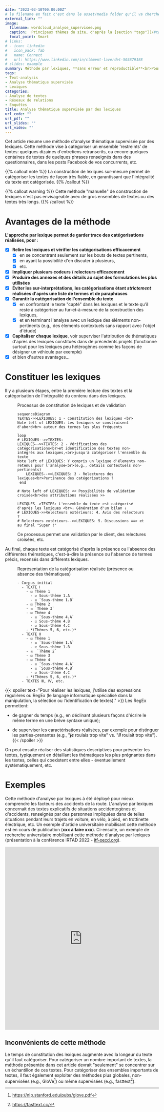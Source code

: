 ```yaml
---
date: "2023-03-10T00:00:00Z"
# le filename en fait c'est dans le asset/media folder qu'il va chercher l'image !
external_link: ""
image:
  filename: wordcloud_analyse_supervisee.png
  caption:  Principaux thèmes du site, d'après la [section "tags"](/#tag_cloud)
  focal_point: Smart
# links:
# - icon: linkedin
#   icon_pack: fab
#   name: Connect
#   url: https://www.linkedin.com/in/clément-laverdet-503879188
# slides: example
summary: Méthode par lexiques, **sans erreur et reproductible**<br>Pour analyser de petits ensembles de texte efficacement
tags:
- Text-analysis
- Analyse thématique supervisée
- Lexiques
categories: 
- Analyse de textes
- Réseaux de relations
- Enquêtes
title: Analyse thématique supervisée par des lexiques
url_code: ""
url_pdf: ""
url_slides: ""
url_video: ""
---
```

<!--Les textes sont généralement constitués de plusieurs thématiques. L'analyse thématique vise notamment à identifier ces thématiques et à caractériser la composition d'un ensemble de textes (présence ou absence des différentes thématiques).-->


Cet article résume une méthode d'analyse thématique supervisée par des lexiques. Cette méthode vise à catégoriser un ensemble 'restreints' de textes: quelques dizaines d'entretiens retranscrits, ou encore quelques centaines de textes de quelques phrases renseignés dans des questionnaires, dans les posts Facebook de vos concurrents, etc.

{{% callout note %}}
La construction de lexiques sur-mesure permet de catégoriser les textes de façon très fiable, en garantissant que l'intégralité du texte est catégorisée. 
{{% /callout %}}

{{% callout warning %}}
Cette méthode "manuelle" de construction de lexiques n'est pas envisageable avec de gros ensembles de textes ou des textes très longs.
{{% /callout %}}


# Avantages de la méthode
**L'approche par lexique permet de garder trace des catégorisations réalisées, pour :**

- [x] **Relire les lexiques et vérifier les catégorisations efficacement** 
    - [x] en se concentrant seulement sur les bouts de textes pertinents,
    - [x] en ayant la possibilité d'en discuter à plusieurs,
    - [x] etc.
- [x] **Impliquer plusieurs codeurs / relecteurs efficacement**
- [x] **Produire des annexes et des détails au sujet des formulations les plus utilisées**
- [x] **Éviter les sur-interprétations, les catégorisations étant *strictement* réalisées d'après une liste de termes et de paraphrases**
- [x] **Garantir la catégorisation de l'ensemble du texte**
    - [x] en confrontant le texte "capté" dans les lexiques et le texte qu'il reste à catégoriser au fur-et-à-mesure de la construction des lexiques,
    - [x] et en terminant l'analyse avec un lexique des éléments non-pertinents (e.g., des élements contextuels sans rapport avec l'objet d'étude)
- [x] **Capitaliser chaque lexique**, voir superviser l'attribution de thématiques d'après des lexiques constitués dans de précédents projets (fonctionne surtout pour les lexiques peu hétérogènes comme les façons de désigner un véhicule par exemple)
- [x] et bien d'autres avantages...

# Constituer les lexiques
Il y a plusieurs étapes, entre la première lecture des textes et la catégorisation de l'intégralité du contenu dans des lexiques.


<figure> <figcaption> Processus de constitution de lexiques et de validation </figcaption>

```mermaid
sequenceDiagram 
TEXTES->>LEXIQUES: 1 - Constitution des lexiques <br>
Note left of LEXIQUES: Les lexiques se construisent d'abord<br> autour des termes les plus fréquents

loop
# LEXIQUES-->>TEXTES: 
LEXIQUES-->>TEXTES: 2 - Vérifications des catégorisations<br>et identification des textes non-intégrés aux lexiques,<br>jusqu'à catégoriser l'ensemble du texte  
Note left of LEXIQUES: Y compris un lexique d'élements non-retenus pour l'analyse<br>(e.g., détails contextuels non-pertinents) 
    LEXIQUES-->>LEXIQUES: 3 - Relectures des lexiques<br>Pertinence des catégorisations ?
 end

# Note left of LEXIQUES: << Possibilités de validation croisée<br>des attributions réalisées >>

LEXIQUES-->TEXTES: L'ensemble du texte est catégorisé d'après les lexiques <br>↓ Génération d'un bilan ↓
# LEXIQUES->>Relecteurs extérieurs: 4. Avis des relecteurs ?
# Relecteurs extérieurs-->>LEXIQUES: 5. Discussions ==> et au final "Super !"
```
<figcaption> Ce processus permet une validation par le client, des relectures croisées, etc. </figcaption>
</figure>

Au final, chaque texte est catégorisé d'après la présence ou l'absence des différentes thématiques, c'est-à-dire la présence ou l'absence de termes précis, recensés dans différents lexiques. 

<figure> <figcaption> Représentation de la catégorisation réalisée (présence ou absence des thématiques) </figcaption>

```markmap
- Corpus initial
  - TEXTE Ⅰ
    - ☑ Thème 1
      - ☑ Sous-thème 1.A
      - ☒ `Sous-thème 1.B`
    - ☑ Thème 2
    - ☒ `Thème 3`
    - ☑ Thème 4
      - ☒ `Sous-thème 4.A`
      - ☑ Sous-thème 4.B
      - ☑ Sous-thème 4.C
    - *(Thèmes 5, 6, etc.)*
  - TEXTE Ⅱ
    - ☑ Thème 1
      - ☒ `Sous-thème 1.A`
      - ☑ Sous-thème 1.B
    - ☒  `Thème 2`
    - ☑ Thème 3
    - ☑ Thème 4
      - ☒ `Sous-thème 4.A`
      - ☒ `Sous-thème 4.B`
      - ☑ Sous-thème 4.C
    - *(Thèmes 5, 6, etc.)*
  - TEXTES Ⅲ, Ⅳ, etc.
```

</figure>

{{< spoiler text="Pour réaliser les lexiques, j'utilise des expressions régulières ou RegEx (le langage informatique spécialisé dans la manipulation, la sélection ou l'identification de textes)." >}}
Les RegEx permettent:

- de gagner du temps (e.g., en déclinant plusieurs façons d'écrire le même terme en une brève syntaxe unique);

- de superviser les caractérisations réalisées, par exemple pour distinguer les parties-prenantes (e.g., "***je*** roulais trop vite" vs. "***il*** roulait trop vite").
{{< /spoiler >}}


On peut ensuite réaliser des statistiques descriptives pour présenter les textes, typiquement en détaillant les thématiques les plus prégnantes dans les textes, celles qui coexistent entre elles - éventuellement systématiquement, etc. 

# Exemples
Cette méthode d'analyse par lexiques à été déployé pour mieux comprendre les facteurs des accidents de la route. L'analyse par lexiques concernait des textes explicatifs de situations accidentogènes et d'accidents, renseignés par des personnes impliquées dans de telles situations pendant leurs trajets en voiture, en vélo, à pied, en trottinette électrique, etc. Un exemple d'article universitaire mobilisant cette méthode est en cours de publication (**xxx à faire xxx**). Ci-ensuite, un exemple de recherche universitaire mobilisant cette méthode d'analyse par lexiques (présentation à la conférence IRTAD 2022 - [itf-oecd.org](https://www.itf-oecd.org/7th-irtad-conference-better-road-safety-data-better-safety-outcomes)). 

<embed src= "https://www.itf-oecd.org/sites/default/files/repositories/typology_of_risky_situations.pdf"  type="application/pdf" width="100%" height="600px" />

## Inconvénients de cette méthode
Le temps de constitution des lexiques augmente avec la longeur du texte qu'il faut catégoriser. Pour catégoriser un nombre important de textes, la méthode présentée dans cet article devrait "seulement" se concentrer sur un échantillon de ces textes. Pour catégoriser des ensembles importants de textes, il faut également exploiter des méthodes plus globales, non-supervisées (e.g., GloVe[^2]) ou même supervisées (e.g., fasttext[^1]). 

[^1]: https://fasttext.cc/

[^2]: https://nlp.stanford.edu/pubs/glove.pdf

